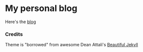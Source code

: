 # My personal blog

Here's the [blog](https://www.bigmikes.io "Bigmikes' blog")

### Credits

Theme is "borrowed" from awesome Dean Attali's [Beautiful Jekyll](https://github.com/daattali/beautiful-jekyll)
